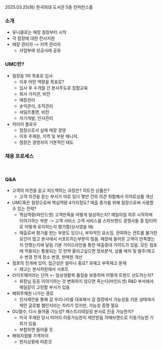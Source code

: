 <p>2025.03.25(화)
한국외대 도서관 5층 컨퍼런스홀</p>
<h3 id="소개">소개</h3>
<ul>
<li>유니클로는 매장 점장부터 시작</li>
<li>각 점장에 대한 전사지원</li>
<li>매장 관리자 -&gt; 지역 관리자<ul>
<li>사업부에 성공사례 공유</li>
</ul>
</li>
</ul>
<h3 id="umc란">UMC란?</h3>
<ul>
<li>점장을 1차 목표로 입사<ul>
<li>이후 어떤 역량을 목표로?</li>
<li>입사 후 수개월 간 본사주도로 집합교육</li>
<li>회사 가치관, 비전</li>
<li>매장관리</li>
<li>손익관리, 조직관리</li>
<li>세일즈플랜, 비전</li>
<li>자기개발, 인사관리</li>
</ul>
</li>
<li>커리어 플로우<ul>
<li>점장으로서 실제 매장 경영</li>
<li>이후 주재원, 지역 및 부문 매니저.</li>
<li>점장은 경영자의 기본적인 태도</li>
</ul>
</li>
</ul>
<h3 id="채용-프로세스">채용 프로세스</h3>
<p><img alt="" src="https://velog.velcdn.com/images/yookkilhwan/post/72549fd8-07c8-4751-a23b-312ecf337bb8/image.jpg" />
<img alt="" src="https://velog.velcdn.com/images/yookkilhwan/post/88bae0a6-0a32-400e-9e2c-fb53fb371202/image.jpg" />
<img alt="" src="https://velog.velcdn.com/images/yookkilhwan/post/997910d3-7968-478d-a842-f7adaafd9ecd/image.jpg" />
<img alt="" src="https://velog.velcdn.com/images/yookkilhwan/post/d4affb38-e014-411e-a97c-9be2363a9d21/image.jpg" /></p>
<h3 id="qa">Q&amp;A</h3>
<ul>
<li>고객의 의견을 듣고 피드백하는 과정은?
히트친 상품은?<ul>
<li>고객 의견을 듣는 부서가 따로 있다
몇만 건의 의견 취합해서 히어로상품 개선</li>
</ul>
</li>
<li>UMC혹은 점장으로써 핵심역량 4가지정도?
매출 증가를 위해 점장으로써 사용할 수 있는 전략?<ul>
<li>핵심역량(마인드셋)
고객만족을 어떻게 달성하는지?
매일아침 하루 시작하며 이야기하는 부분 -&gt; 고객 서비스
고객 서비스를 스파브랜드 경쟁사들 중 탑티어로 어떻게 유지하는지 평가함(상사였을 때)</li>
<li>매출로써 평가를 받는 부분도 있으나,
부차적인 요소임. 관여하는 컨트롤 불가한 요인이 많고 본사에서 서포트하는부분이 많음.
매장에 들어온 고객이 만족했는지 안했는지에 달림
기본 가이드라인을 통한 매출증대 가이드가 있음.
모든 점포에 적용되는 통용되는 것
만약 올리고싶으면
정보분석, 상품 배치 및 발주/재고 수 변경
전개 장소 변경, 판매원 개선</li>
</ul>
</li>
<li>점포의 전개에 있어, 접근성은 얼마나 중요?
과재고 부족재고 문제<ul>
<li>재고는 본사차원에서 서포트</li>
</ul>
</li>
<li>라이프웨어라는 단어 &lt;- 일상생활복
품질을 보증하며 어떻게 트렌드 선도하는지?<ul>
<li>회장님 등등 이야기하는 것
변화하지 않으면 죽는다(마인드셋)
R&amp;D 부서에서 매일같이 고민함 부서가 있음</li>
</ul>
</li>
<li>해외주재원 나가는 경로<ul>
<li>인사제안을 통해 감
우리나라를 대표해서 감
점장에서 가능성을 키운 상태에서 제안
글로벌 챌린지라는 자리가 있지만, 가능성 증명 필요</li>
</ul>
</li>
<li>GU철수, 다시 들어올 가능성?
패스트리테일링 본사로 진출 가능한지?<ul>
<li>미국 주재원 당시 띠어리.이동가능한지 제안받음
자매브랜드로 이동가능한 기회가 있음</li>
<li>부합하면 들어올 듯</li>
</ul>
</li>
<li>해외지점별 가격차이<ul>
<li>현지상황에 따른것</li>
</ul>
</li>
</ul>